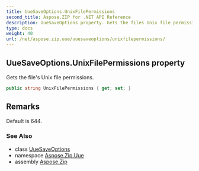 ```yaml
---
title: UueSaveOptions.UnixFilePermissions
second_title: Aspose.ZIP for .NET API Reference
description: UueSaveOptions property. Gets the files Unix file permissions
type: docs
weight: 40
url: /net/aspose.zip.uue/uuesaveoptions/unixfilepermissions/
---
```

## UueSaveOptions.UnixFilePermissions property

Gets the file's Unix file permissions.

```csharp
public string UnixFilePermissions { get; set; }
```

## Remarks

Default is 644.

### See Also

* class [UueSaveOptions](../)
* namespace [Aspose.Zip.Uue](../../uuesaveoptions/)
* assembly [Aspose.Zip](../../../)


